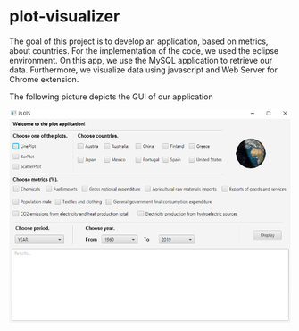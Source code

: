 # plot-visualizer

The goal of this project is to develop an application, based on metrics, about countries. For the implementation of the code, we used the eclipse environment. On this app, we use the MySQL application to retrieve our data. Furthermore, we visualize data using javascript and Web Server for Chrome extension.

The following picture depicts the GUI of our application

![](https://github.com/mitrogiannischrysanthos/plot-visualizer/blob/master/GUIOfProject.png)
